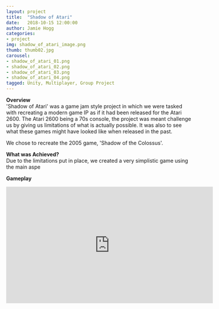 ```yaml
---
layout: project
title:  "Shadow of Atari"
date:   2018-10-15 12:00:00
author: Jamie Hogg
categories:
- project
img: shadow_of_atari_image.png
thumb: thumb02.jpg
carousel:
- shadow_of_atari_01.png
- shadow_of_atari_02.png
- shadow_of_atari_03.png
- shadow_of_atari_04.png
tagged: Unity, Multiplayer, Group Project
---
```

<B>Overview</B><BR>
'Shadow of Atari' was a game jam style project in which we were tasked with recreating a modern game IP as if it had been released for the Atari 2600. The Atari 2600 being a 70s console, the project was meant challenge us by giving us limitations of what is actually possible. It was also to see what these games might have looked like when released in the past.

We chose to recreate the 2005 game, 'Shadow of the Colossus'.
  
<B>What was Achieved?</B><BR>
Due to the limitations put in place, we created a very simplistic game using the main aspe

<B>Gameplay</B><BR>
<iframe width="560" height="315" src="https://www.youtube.com/embed/9a9IK_gcZw0" frameborder="0" allow="accelerometer; autoplay; encrypted-media; gyroscope; picture-in-picture" allowfullscreen></iframe>
